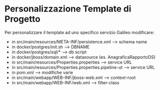 # Personalizzazione Template di Progetto

Per personalizzare il template ad uno specifico servizio Galileo modificare:

- in src/main/resources/META-INF/persistence.xml
	--> schema name
- in docker/postgres/init.sh
	--> DBNAME
- in docker/postgres/sql/*
	--> db script
- in docker/jboss/domain.xml
	--> datasource (es. AnagraficaRapportoDS)
- in src/main/resources/Properties.properties
	--> service URL
- in src/main/resources/Properties.properties.pipeline-ut
	--> service URL
- in pom.xml
	--> modifiche varie
- in src/main/webapp/WEB-INF/jboss-web.xml
	--> context-root
- in src/main/webapp/WEB-INF/web.xml
    --> filter-class